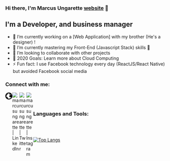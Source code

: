 ### Hi there, I'm Marcus Ungarette [website] 👋

## I'm a Developer, and business manager 
- 🔭 I’m currently working on a [Web Application] with my brother (He's a designer) !
- 🌱 I’m currently mastering my Front-End (Javascript Stack) skills 🤣
- 👯 I’m looking to collaborate with other projects
- 🥅 2020 Goals: Learn more about Cloud Computing
- ⚡ Fun fact: I use Facebook technology every day (ReactJS/React Native) but avoided Facebook social media

### Connect with me:

[<img align="left" alt="marcusungarette" width="22px" src="https://raw.githubusercontent.com/iconic/open-iconic/master/svg/globe.svg" />][website]
[<img align="left" alt="marcusungarette | LinkedIn" width="22px" src="https://cdn.jsdelivr.net/npm/simple-icons@v3/icons/linkedin.svg" />][linkedin]
[<img align="left" alt="marcusungarette | Twitter" width="22px" src="https://cdn.jsdelivr.net/npm/simple-icons@v3/icons/twitter.svg" />][twitter]
[<img align="left" alt="marcusungarette | Instagram" width="22px" src="https://cdn.jsdelivr.net/npm/simple-icons@v3/icons/instagram.svg" />][instagram]


<br />
<br />

### Languages and Tools:



<br />
<br />


[![Top Langs](https://github-readme-stats.vercel.app/api/top-langs/?username=marcusungarette)](https://github.com/anuraghazra/github-readme-stats)

[website]: https://devungarette.netlify.app/
[twitter]: https://twitter.com/UngaretteMarcus
[instagram]: https://instagram.com/marcusungarette
[linkedin]: https://linkedin.com/in/marcusungarette
